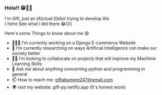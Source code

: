 ### Hola!! 😁🤙🏿
I'm Gift, just an [A]ctual [I]diot trying to develop AIs   
( hehe See what I did there 😂😐)  

Here's some Things to know about me 😄

- 👨🏿‍💻 I’m currently working on a Django E-commerce Website
- 🔬 I’m currently researching on ways Artificial Intelligence can make our society better
- 🤝🏿 I’m looking to collaborate on projects that will improve my Machinie Learning Skills
- 💬 Ask me about anything concerning python and programming in general 
- 📫 How to reach me: giftabumere247@gmail.com
- 🌍 visit my website: gift-py.netlify.app (It's honest work)

